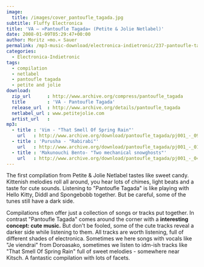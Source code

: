 ```yaml
---
image:
  title: /images/cover_pantoufle_tagada.jpg
subtitle: Fluffy Electronica
title: 'VA – »Pantoufle Tagada« (Petite & Jolie Netlabel)'
date: 2008-01-09T05:29:47+00:00
author: Moritz »mo.« Sauer
permalink: /mp3-music-download/electronica-indietronic/237-pantoufle-tagada-petite-jolie-netlabel
categories:
  - Electronica-Indietronic
tags:
  - compilation
  - netlabel
  - pantoufle tagada
  - petite and jolie
download:
  zip_url      : http://www.archive.org/compress/pantoufle_tagada
  title        : 'VA - Pantoufle Tagada'
  release_url  : http://www.archive.org/details/pantoufle_tagada
  netlabel_url : www.petitejolie.com
  artist_url   : 
mp3:
  - title : 'Vim - "That Smell Of Spring Rain"'
    url   : http://www.archive.org/download/pantoufle_tagada/pj001_-_09_-_Vim_-_That_Smell_of_Spring_Rain.mp3
  - title : 'Purusha - "Rabirabi"'
    url   : http://www.archive.org/download/pantoufle_tagada/pj001_-_01_-_Purusha_-_Rabirabi.mp3
  - title : 'Makunouchi Bento- "Two mechanical snowghosts"'
    url   : http://www.archive.org/download/pantoufle_tagada/pj001_-_04_-_makunouchi_bento_-_two_mechanical_snowghosts.mp3
---
```

The first compilation from Petite & Jolie Netlabel tastes like sweet candy. Kittenish melodies roll all around, you hear lots of chimes, light beats and a taste for cute sounds. Listening to "Pantoufle Tagada" is like playing with Hello Kitty, Diddl and Spongebobb together. But be careful, some of the tunes still have a dark side.


<!--more-->

<!--adsense-->

Compilations often offer just a collection of songs or tracks put together. In contrast "Pantoufle Tagada" comes around the corner with a **interesting concept: cute music.** But don't be fooled, some of the cute tracks reveal a darker side while listening to them. All tracks are worth listening, full of different shades of electronica. Sometimes we here songs with vocals like "Je viendrai" from Doroasako, sometimes we listen to idm-ish tracks like "That Smell Of Spring Rain" full of sweet melodies - somewhere near Kitsch. A fantastic compilation with lots of facets.
